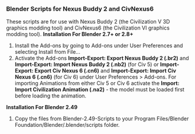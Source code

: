 ### Blender Scripts for Nexus Buddy 2 and CivNexus6

These scripts are for use with Nexus Buddy 2 (the Civilization V 3D graphics modding tool) and CivNexus6 (the Civilization VI graphics modding tool).
**Installation For Blender 2.7+ or 2.8+**

1. Install the Add-ons by going to Add-ons under User Preferences and selecting Install from File...
2. Activate the Add-ons **Import-Export: Export Nexus Buddy 2 (.br2)** and  **Import-Export: Import Nexus Buddy 2 (.nb2)** (for Civ 5) or **Import-Export: Export Civ Nexus 6 (.cn6)** and  **Import-Export: Import Civ Nexus 6 (.cn6)** (for Civ 6) under User Preferences > Add-ons. For importing Animations from either Civ 5 or Civ 6 activate the **Import: Import Civilization Animation (.na2)** - the model must be loaded first before loading the animation.

**Installation For Blender 2.49**

1. Copy the files from Blender-2.49-Scripts to your Program Files/Blender Foundation/Blender/.blender/scripts folder.
